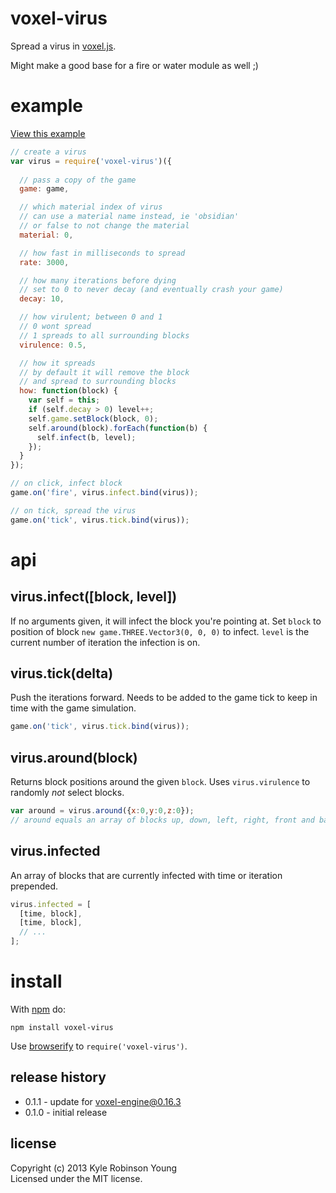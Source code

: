 # voxel-virus

Spread a virus in [voxel.js](http://voxeljs.com).

Might make a good base for a fire or water module as well ;)

# example

[View this example](http://shama.github.com/voxel-virus)

```js
// create a virus
var virus = require('voxel-virus')({
  
  // pass a copy of the game
  game: game,

  // which material index of virus
  // can use a material name instead, ie 'obsidian'
  // or false to not change the material
  material: 0,

  // how fast in milliseconds to spread
  rate: 3000,

  // how many iterations before dying
  // set to 0 to never decay (and eventually crash your game)
  decay: 10,

  // how virulent; between 0 and 1
  // 0 wont spread
  // 1 spreads to all surrounding blocks
  virulence: 0.5,

  // how it spreads
  // by default it will remove the block
  // and spread to surrounding blocks
  how: function(block) {
    var self = this;
    if (self.decay > 0) level++;
    self.game.setBlock(block, 0);
    self.around(block).forEach(function(b) {
      self.infect(b, level);
    });
  }
});

// on click, infect block
game.on('fire', virus.infect.bind(virus));

// on tick, spread the virus
game.on('tick', virus.tick.bind(virus));
```

# api

## virus.infect([block, level])
If no arguments given, it will infect the block you're pointing at. Set `block`
to position of block `new game.THREE.Vector3(0, 0, 0)` to infect. `level` is the
current number of iteration the infection is on.

## virus.tick(delta)
Push the iterations forward. Needs to be added to the game tick to keep in time
with the game simulation.

```js
game.on('tick', virus.tick.bind(virus));
```

## virus.around(block)
Returns block positions around the given `block`. Uses `virus.virulence` to
randomly *not* select blocks.

```js
var around = virus.around({x:0,y:0,z:0});
// around equals an array of blocks up, down, left, right, front and back
```

## virus.infected
An array of blocks that are currently infected with time or iteration prepended.

```js
virus.infected = [
  [time, block],
  [time, block],
  // ...
];
```

# install

With [npm](https://npmjs.org) do:

```
npm install voxel-virus
```

Use [browserify](http://browserify.org) to `require('voxel-virus')`.

## release history
* 0.1.1 - update for voxel-engine@0.16.3
* 0.1.0 - initial release

## license
Copyright (c) 2013 Kyle Robinson Young<br/>
Licensed under the MIT license.
